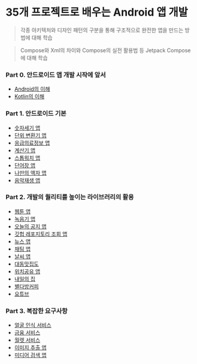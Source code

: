 # 35개 프로젝트로 배우는 Android 앱 개발

> 각종 아키텍처와 디자인 패턴의 구분을 통해 구조적으로 완전한 앱을 만드는 방법에 대해 학습

> Compose와 Xml의 차이와 Compose의 실전 활용법 등 Jetpack Compose에 대해 학습


### Part 0. 안드로이드 앱 개발 시작에 앞서
- [Android의 이해](https://github.com/damon-911/FastCampus/tree/main/Part0/android)
- [Kotlin의 이해](https://github.com/damon-911/FastCampus/tree/main/Part0/kotlin)


### Part 1. 안드로이드 기본
- [숫자세기 앱](https://github.com/damon-911/FastCampus/tree/main/Part1/chapter2)
- [단위 변환기 앱](https://github.com/damon-911/FastCampus/tree/main/Part1/chapter3)
- [응급의료정보 앱](https://github.com/damon-911/FastCampus/tree/main/Part1/chapter4)
- [계산기 앱](https://github.com/damon-911/FastCampus/tree/main/Part1/chapter5)
- [스톱워치 앱](https://github.com/damon-911/FastCampus/tree/main/Part1/chapter6)
- [단어장 앱](https://github.com/damon-911/FastCampus/tree/main/Part1/chapter7)
- [나만의 액자 앱](https://github.com/damon-911/FastCampus/tree/main/Part1/chapter8)
- [음악재생 앱](https://github.com/damon-911/FastCampus/tree/main/Part1/chapter9)


### Part 2. 개발의 퀄리티를 높이는 라이브러리의 활용
- [웹툰 앱](https://github.com/damon-911/FastCampus/tree/main/Part2/chapter1)
- [녹음기 앱](https://github.com/damon-911/FastCampus/tree/main/Part2/chapter2)
- [오늘의 공지 앱](https://github.com/damon-911/FastCampus/tree/main/Part2/chapter3)
- [깃헙 레포지토리 조회 앱](https://github.com/damon-911/FastCampus/tree/main/Part2/chapter4)
- [뉴스 앱](https://github.com/damon-911/FastCampus/tree/main/Part2/chapter5)
- [채팅 앱](https://github.com/damon-911/FastCampus/tree/main/Part2/chapter6)
- [날씨 앱](https://github.com/damon-911/FastCampus/tree/main/Part2/chapter7)
- [대동맛집도](https://github.com/damon-911/FastCampus/tree/main/Part2/chapter8)
- [위치공유 앱](https://github.com/damon-911/FastCampus/tree/main/Part2/chapter9)
- [내일의 집](https://github.com/damon-911/FastCampus/tree/main/Part2/chapter10)
- [별다방커피](https://github.com/damon-911/FastCampus/tree/main/Part2/chapter11)
- [요튜브](https://github.com/damon-911/FastCampus/tree/main/Part2/chapter12)


### Part 3. 복잡한 요구사항
- [얼굴 인식 서비스](https://github.com/damon-911/FastCampus/tree/main/Part3/chapter1)
- [금융 서비스](https://github.com/damon-911/FastCampus/tree/main/Part3/chapter2)
- [월렛 서비스](https://github.com/damon-911/FastCampus/tree/main/Part3/chapter3)
- [이미지 추출 앱](https://github.com/damon-911/FastCampus/tree/main/Part3/chapter4)
- [미디어 검색 앱](https://github.com/damon-911/FastCampus/tree/main/Part3/chapter5)

<!--
### Part 4. Jetpack Compose


### Part 4+. Jetpack Compose 실무심화


### Part 5. 개발부터 배포까지 FINAL
-->
